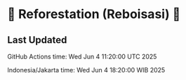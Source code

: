 
# 🌳 Reforestation (Reboisasi) 🌲

## Last Updated

GitHub Actions time: Wed Jun  4 11:20:00 UTC 2025

Indonesia/Jakarta time: Wed Jun  4 18:20:00 WIB 2025
